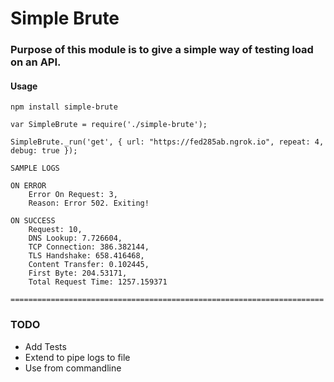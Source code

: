 # Simple Brute

### Purpose of this module is to give a simple way of testing load on an API.

#### Usage

```
npm install simple-brute
```

```
var SimpleBrute = require('./simple-brute');

SimpleBrute._run('get', { url: "https://fed285ab.ngrok.io", repeat: 4, debug: true });

SAMPLE LOGS

ON ERROR
    Error On Request: 3,
    Reason: Error 502. Exiting!

ON SUCCESS
    Request: 10,
    DNS Lookup: 7.726604,
    TCP Connection: 386.382144,
    TLS Handshake: 658.416468,
    Content Transfer: 0.102445,
    First Byte: 204.53171,
    Total Request Time: 1257.159371
    ======================================================================
```

### TODO
* Add Tests
* Extend to pipe logs to file
* Use from commandline